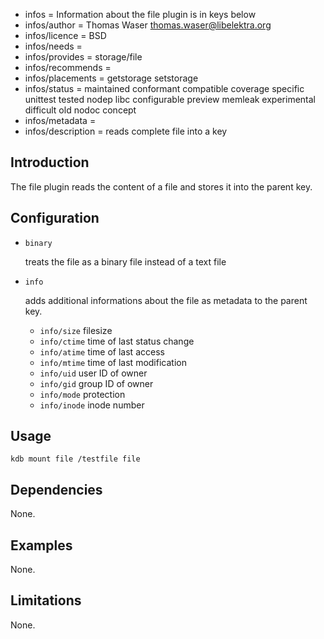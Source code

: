 - infos = Information about the file plugin is in keys below
- infos/author = Thomas Waser <thomas.waser@libelektra.org>
- infos/licence = BSD
- infos/needs =
- infos/provides = storage/file
- infos/recommends =
- infos/placements = getstorage setstorage
- infos/status = maintained conformant compatible coverage specific unittest tested nodep libc configurable preview memleak experimental difficult old nodoc concept
- infos/metadata =
- infos/description = reads complete file into a key

## Introduction

The file plugin reads the content of a file and stores it into the parent key.

## Configuration

- `binary` 

	treats the file as a binary file instead of a text file

- `info`

	adds additional informations about the file as metadata to the parent key.
	
	- `info/size` filesize
	- `info/ctime` time of last status change
	- `info/atime` time of last access
	- `info/mtime` time of last modification
	- `info/uid` user ID of owner
	- `info/gid` group ID of owner
	- `info/mode` protection
	- `info/inode` inode number

## Usage

`kdb mount file /testfile file`

## Dependencies

None.

## Examples

None.

## Limitations

None.
